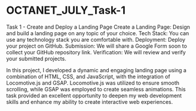 # OCTANET_JULY_Task-1
Task 1 - Create and Deploy a Landing Page
Create a Landing Page: Design and build a landing page on any topic of your choice.
Tech Stack: You can use any technology stack you are comfortable with.
Deployment: Deploy your project on GitHub.
Submission: We will share a Google Form soon to collect your GitHub repository link.
Verification: We will review and verify your submitted projects.


In this project, I developed a dynamic and engaging landing page using a combination of HTML, CSS, and JavaScript, with the integration of Locomotive.js and GSAP. Locomotive.js was utilized to ensure smooth scrolling, while GSAP was employed to create seamless animations. This task provided an excellent opportunity to deepen my web development skills and enhance my ability to create interactive web experiences.
